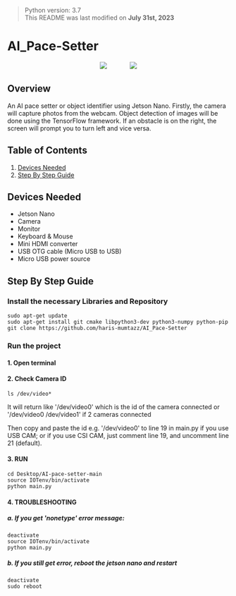 > Python version: 3.7 \
This README was last modified on __July 31st, 2023__
# AI_Pace-Setter

<p align="center">
  <img src="media/Second.gif">
    &nbsp;&nbsp;&nbsp;&nbsp;&nbsp;    &nbsp;&nbsp;&nbsp;&nbsp;&nbsp;
  <img src="media/Second.gif">
</p>


## Overview

An AI pace setter or object identifier using Jetson Nano. Firstly, the camera will capture photos from the webcam. Object detection of images will be done using the TensorFlow framework. If an obstacle is on the right, the screen will prompt you to turn left and vice versa.

## Table of Contents

1. [Devices Needed](#devices-needed)
2. [Step By Step Guide](#step-by-step-guide)

## Devices Needed

- Jetson Nano
- Camera
- Monitor
- Keyboard & Mouse
- Mini HDMI converter
- USB OTG cable (Micro USB to USB)
- Micro USB power source

## Step By Step Guide

### Install the necessary Libraries and Repository
```console
sudo apt-get update
sudo apt-get install git cmake libpython3-dev python3-numpy python-pip
git clone https://github.com/haris-mumtazz/AI_Pace-Setter
```
### Run the project
#### 1. Open terminal
   
#### 2. Check Camera ID
```console
ls /dev/video*
```
It will return like '/dev/video0' which is the id of the camera connected
or '/dev/video0 /dev/video1' if 2 cameras connected

Then copy and paste the id e.g. '/dev/video0' to line 19 in main.py if you use USB CAM;
or if you use CSI CAM, just comment line 19, and uncomment line 21 (default).

#### 3. RUN
```console
cd Desktop/AI-pace-setter-main
source IOTenv/bin/activate
python main.py
```
#### 4. TROUBLESHOOTING

##### a. If you get 'nonetype' error message:

```console
deactivate
source IOTenv/bin/activate
python main.py
```

##### b. If you still get error, reboot the jetson nano and restart
```console
deactivate
sudo reboot
```
